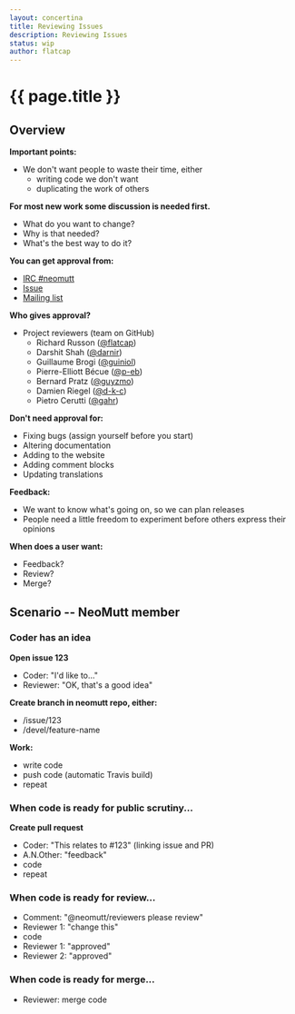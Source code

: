 ```yaml
---
layout: concertina
title: Reviewing Issues
description: Reviewing Issues
status: wip
author: flatcap
---
```


# {{ page.title }}

## Overview

**Important points:**

* We don't want people to waste their time, either
  * writing code we don't want
  * duplicating the work of others

**For most new work some discussion is needed first.**

* What do you want to change?
* Why is that needed?
* What's the best way to do it?

**You can get approval from:**

* [IRC #neomutt][irc]
* [Issue][issues]
* [Mailing list][maillist]

**Who gives approval?**

* Project reviewers (team on GitHub)
  - Richard Russon ([@flatcap](https://github.com/flatcap))
  - Darshit Shah ([@darnir](https://github.com/darnir))
  - Guillaume Brogi ([@guiniol](https://github.com/guiniol))
  - Pierre-Elliott Bécue ([@p-eb](https://github.com/p-eb))
  - Bernard Pratz ([@guyzmo](https://github.com/guyzmo))
  - Damien Riegel ([@d-k-c](https://github.com/d-k-c))
  - Pietro Cerutti ([@gahr](https://github.com/gahr))

**Don't need approval for:**

* Fixing bugs (assign yourself before you start)
* Altering documentation
* Adding to the website
* Adding comment blocks
* Updating translations

**Feedback:**

* We want to know what's going on, so we can plan releases
* People need a little freedom to experiment before others express their
  opinions

**When does a user want:**

* Feedback?
* Review?
* Merge?

## Scenario -- NeoMutt member

### Coder has an idea

**Open issue 123**

- Coder: "I'd like to..."
- Reviewer: "OK, that's a good idea"

**Create branch in neomutt repo, either:**

- /issue/123
- /devel/feature-name

**Work:**

- write code
- push code (automatic Travis build)
- repeat

### When code is ready for public scrutiny...

**Create pull request**

- Coder: "This relates to #123" (linking issue and PR)
- A.N.Other: "feedback"
- code
- repeat

### When code is ready for review...

- Comment: "@neomutt/reviewers please review"
- Reviewer 1: "change this"
- code
- Reviewer 1: "approved"
- Reviewer 2: "approved"

### When code is ready for merge...

- Reviewer: merge code


[irc]: </dev/newbie-tutorial#irc>
[issues]: <https://github.com/neomutt/neomutt/issues>
[maillist]: </dev/newbie-tutorial#mailing-lists>


